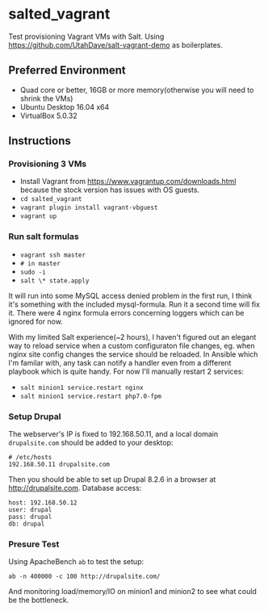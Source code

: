 # salted_vagrant
Test provisioning Vagrant VMs with Salt. Using https://github.com/UtahDave/salt-vagrant-demo as boilerplates.

## Preferred Environment
- Quad core or better, 16GB or more memory(otherwise you will need to shrink the VMs)
- Ubuntu Desktop 16.04 x64 
- VirtualBox 5.0.32

## Instructions

### Provisioning 3 VMs
- Install Vagrant from https://www.vagrantup.com/downloads.html because the stock version has issues with OS guests.
- `cd salted_vagrant`
- `vagrant plugin install vagrant-vbguest`
- `vagrant up`

### Run salt formulas
- `vagrant ssh master`
- `# in master`
- `sudo -i`
- `salt \* state.apply`


It will run into some MySQL access denied problem in the first run, I think it's something with the included mysql-formula. Run it a second time will fix it. There were 4 nginx formula errors concerning loggers which can be ignored for now.

With my limited Salt experience(~2 hours), I haven't figured out an elegant way to reload service when a custom configuraton file changes, eg. when nginx site config changes the service should be reloaded. In Ansible which I'm familar with, any task can notify a handler even from a different playbook which is quite handy. For now I'll manually restart 2 services:

- `salt minion1 service.restart nginx`
- `salt minion1 service.restart php7.0-fpm`

### Setup Drupal
The webserver's IP is fixed to 192.168.50.11, and a local domain `drupalsite.com` should be added to your desktop:
```
# /etc/hosts
192.168.50.11 drupalsite.com
```
Then you should be able to set up Drupal 8.2.6 in a browser at http://drupalsite.com. Database access:
```
host: 192.168.50.12
user: drupal
pass: drupal
db: drupal
```

### Presure Test
Using ApacheBench `ab` to test the setup:
```
ab -n 400000 -c 100 http://drupalsite.com/
```
And monitoring load/memory/IO on minion1 and minion2 to see what could be the bottleneck.






